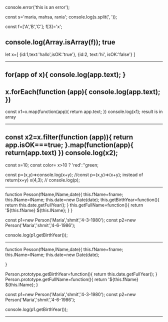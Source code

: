 console.error('this is an error');

const s='maria, mahsa, rania';
console.log(s.split(', '));


const f=['A','B','C'];
f[3]='x';

console.log(Array.isArray(f));  true
------------------------------------------
let x=[
        {id:1,text:'hallo',isOK:'true'},
        {id:2, text:'hi', isOK:'false'}
    ]

-----------    
for(app of x){
    console.log(app.text);
}
-----------
x.forEach(function (app){
    console.log(app.text);
})
-----------
const x1=x.map(function(app){
    return app.text;
})
console.log(x1);        result is in array

-----------
const x2=x.filter(function (app)){
    return app.isOK===true;
}.map(function(app){
    return(app.text)
})
console.log(x2);
----------------------------------------------------------
const x=10;
const color= x>10 ? 'red':''green;

const p=(x,y)=>console.log(x+y);   //const p=(x,y)=>(x+y);  instead of  return(x+y)
x(4,3);                            // console.log(p);

----------------------------------------------------------

function Pesson(fName,lName,date){
    this.fName=fname;
    this.lName=lName;
    this.date=new Date(date);
    this.getBirthYear=function(){
       return this.date.getFullYear();
        }
    this.getFullName=function(){
        return '${this.fName} ${this.lName};
    }
}

const p1=new Person('Maria','shmit','4-3-1980');
const p2=new Person('Maria','shmit','4-6-1986');

console.log(p1.getBirthYear());

-------------
function Pesson(fName,lName,date){
    this.fName=fname;
    this.lName=lName;
    this.date=new Date(date);
    
}


Person.prototype.getBirthYear=function(){
    return this.date.getFullYear();
}
Person.prototype.getFullName=function(){
     return '${this.fName} ${this.lName};
}


const p1=new Person('Maria','shmit','4-3-1980');
const p2=new Person('Maria','shmit','4-6-1986');

console.log(p1.getBirthYear());


----------------------------------------------

